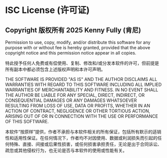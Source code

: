 # ISC License (许可证)

## Copyright 版权所有 2025 Kenny Fully (肯尼)

Permission to use, copy, modify, and/or distribute this software for any purpose with or without fee is hereby granted, provided that the above copyright notice and this permission notice appear in all copies.

特此授予任何人免费或有偿使用、复制、修改和/或分发本软件的许可，但前提是所有副本中都必须包含上述版权声明和本许可声明。

THE SOFTWARE IS PROVIDED "AS IS" AND THE AUTHOR DISCLAIMS ALL WARRANTIES WITH REGARD TO THIS SOFTWARE INCLUDING ALL IMPLIED WARRANTIES OF MERCHANTABILITY AND FITNESS. IN NO EVENT SHALL THE AUTHOR BE LIABLE FOR ANY SPECIAL, DIRECT, INDIRECT, OR CONSEQUENTIAL DAMAGES OR ANY DAMAGES WHATSOEVER RESULTING FROM LOSS OF USE, DATA OR PROFITS, WHETHER IN AN ACTION OF CONTRACT, NEGLIGENCE OR OTHER TORTIOUS ACTION, ARISING OUT OF OR IN CONNECTION WITH THE USE OR PERFORMANCE OF THIS SOFTWARE.

本软件“按原样”提供，作者不承担与本软件相关的所有保证，包括所有默示的适销性和适用性保证。在任何情况下，作者均不对因使用、数据或利润损失而引起的任何特殊、直接、间接或后果性损害，或任何损害承担责任，无论是出于合同诉讼、疏忽或其他侵权行为，也无论是否与本软件的使用或性能有关。
